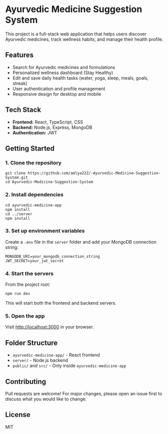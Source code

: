 # Ayurvedic Medicine Suggestion System

This project is a full-stack web application that helps users discover Ayurvedic medicines, track wellness habits, and manage their health profile.

## Features
- Search for Ayurvedic medicines and formulations
- Personalized wellness dashboard (Stay Healthy)
- Edit and save daily health tasks (water, yoga, sleep, meals, goals, streak)
- User authentication and profile management
- Responsive design for desktop and mobile

## Tech Stack
- **Frontend:** React, TypeScript, CSS
- **Backend:** Node.js, Express, MongoDB
- **Authentication:** JWT

## Getting Started

### 1. Clone the repository
```
git clone https://github.com/amlya222/-Ayurvedic-Medicine-Suggestion-System.git
cd Ayurvedic-Medicine-Suggestion-System
```

### 2. Install dependencies
```
cd ayurvedic-medicine-app
npm install
cd ../server
npm install
```

### 3. Set up environment variables
Create a `.env` file in the `server` folder and add your MongoDB connection string:
```
MONGODB_URI=your_mongodb_connection_string
JWT_SECRET=your_jwt_secret
```

### 4. Start the servers
From the project root:
```
npm run dev
```
This will start both the frontend and backend servers.

### 5. Open the app
Visit [http://localhost:3000](http://localhost:3000) in your browser.

## Folder Structure
- `ayurvedic-medicine-app/` - React frontend
- `server/` - Node.js backend
- `public/` and `src/` - Only inside `ayurvedic-medicine-app`

## Contributing
Pull requests are welcome! For major changes, please open an issue first to discuss what you would like to change.

## License
MIT
